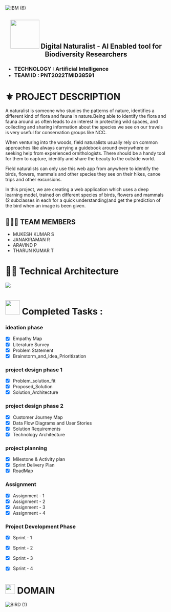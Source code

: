 ![IBM (6)](https://user-images.githubusercontent.com/89471037/200232377-9b1da2e8-dac9-4565-9f7b-9d0f540f5b0c.gif)
<h2 align="center"><img src="https://user-images.githubusercontent.com/89471037/201676381-ba6f7701-d712-40b9-b155-5cc314e1eba1.gif" width="90px"> Digital Naturalist - AI Enabled tool for Biodiversity Researchers</h2>

<h3><ul>
<li>TECHNOLOGY : Artificial Intelligence</li>
<li>TEAM ID : PNT2022TMID38591</li>
</h3>

# ⚜️ PROJECT DESCRIPTION

A naturalist is someone who studies the patterns of nature, identifies a different kind of flora and fauna in nature.Being able to identify the flora and fauna around us often leads to an interest in protecting wild spaces, and collecting and sharing information about the species we see on our travels is very useful for conservation groups like NCC.

When venturing into the woods, field naturalists usually rely on common approaches like always carrying a guidebook around everywhere or seeking help from experienced ornithologists. There should be a handy tool for them to capture, identify and share the beauty to the outside world. 

Field naturalists can only use this web app from anywhere to identify the birds, flowers, mammals and other species they see on their hikes, canoe trips and other excursions.


In this project, we are creating a web application which uses a deep learning model, trained on different species of birds, flowers and mammals (2 subclasses in each for a quick understanding)and get the prediction of the bird when an image is been given.

## 🧑🏻‍🦰 TEAM MEMBERS

- MUKESH KUMAR S
- JANAKIRAMAN R
- ARAVIND P
- THARUN KUMAR T


# 😵‍💫 Technical Architecture

<img src="https://user-images.githubusercontent.com/89471037/201671567-5b185ebb-02e2-4428-8d4d-5ac307772400.gif">

 <h1><img src="https://user-images.githubusercontent.com/89471037/202525131-01c29de9-6561-43cb-9d81-20eeef68fa5e.png"  width="45" height="45">  Completed Tasks : </h1>

<h3> ideation phase </h3>

- [x] Empathy Map <br>
- [x] Literature Survey <br>
- [x] Problem Statement <br>
- [x] Brainstorm_and_Idea_Prioritization <br>

<h3>project design phase 1 </h3>

- [x] Problem_solution_fit  <br>
- [x] Proposed_Solution <br>
- [x] Solution_Architecture <br>

<h3>project design phase 2</h3>

- [x] Customer Journey Map <br>
- [x] Data Flow Diagrams and User Stories <br>
- [x] Solution Requirements <br>
- [x] Technology Architecture <br>

<h3>project planning</h3>

- [x] Milestone & Activity plan<br>
- [x] Sprint Delivery Plan <br>
- [x]  RoadMap <br>

<h3>Assignment</h3>

- [x] Assignment - 1 <br>
- [x] Assignment - 2  <br>
- [x] Assignment - 3  <br>
- [x] Assignment - 4 <br>

<h3>Project Development Phase</h3>

- [x] Sprint - 1 <br>
- [x] Sprint - 2 <br>
- [x] Sprint - 3 <br>
- [x] Sprint - 4 <br>





# <img src="https://user-images.githubusercontent.com/89471037/202519864-edc05a08-07f1-4b65-9ae3-ce8ddbc96020.png"  width="30px"> <b>DOMAIN</b>
![BIRD (1)](https://user-images.githubusercontent.com/89471037/202522077-c5403cc2-5f46-4c29-a393-adb849d8dca5.gif)


